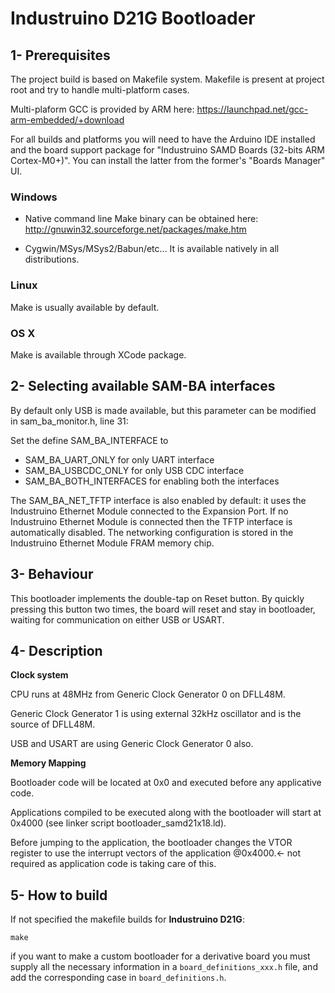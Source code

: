# Industruino D21G Bootloader

## 1- Prerequisites

The project build is based on Makefile system.
Makefile is present at project root and try to handle multi-platform cases.

Multi-plaform GCC is provided by ARM here: https://launchpad.net/gcc-arm-embedded/+download

For all builds and platforms you will need to have the Arduino IDE installed and the board support
package for "Industruino SAMD Boards (32-bits ARM Cortex-M0+)". You can install the latter
from the former's "Boards Manager" UI.

### Windows

* Native command line
Make binary can be obtained here: http://gnuwin32.sourceforge.net/packages/make.htm

* Cygwin/MSys/MSys2/Babun/etc...
It is available natively in all distributions.

### Linux

Make is usually available by default.

### OS X

Make is available through XCode package.


## 2- Selecting available SAM-BA interfaces

By default only USB is made available, but this parameter can be modified in sam_ba_monitor.h, line 31:

Set the define SAM_BA_INTERFACE to
* SAM_BA_UART_ONLY for only UART interface
* SAM_BA_USBCDC_ONLY for only USB CDC interface
* SAM_BA_BOTH_INTERFACES for enabling both the interfaces

The SAM_BA_NET_TFTP interface is also enabled by default: it uses the Industruino Ethernet Module connected to the Expansion Port.
If no Industruino Ethernet Module is connected then the TFTP interface is automatically disabled.
The networking configuration is stored in the Industruino Ethernet Module FRAM memory chip.

## 3- Behaviour

This bootloader implements the double-tap on Reset button.
By quickly pressing this button two times, the board will reset and stay in bootloader, waiting for communication on either USB or USART.

## 4- Description

**Clock system**

CPU runs at 48MHz from Generic Clock Generator 0 on DFLL48M.

Generic Clock Generator 1 is using external 32kHz oscillator and is the source of DFLL48M.

USB and USART are using Generic Clock Generator 0 also.

**Memory Mapping**

Bootloader code will be located at 0x0 and executed before any applicative code.

Applications compiled to be executed along with the bootloader will start at 0x4000 (see linker script bootloader_samd21x18.ld).

Before jumping to the application, the bootloader changes the VTOR register to use the interrupt vectors of the application @0x4000.<- not required as application code is taking care of this.

## 5- How to build

If not specified the makefile builds for **Industruino D21G**:

```
make
```

if you want to make a custom bootloader for a derivative board you must supply all the necessary information in a `board_definitions_xxx.h` file, and add the corresponding case in `board_definitions.h`.
